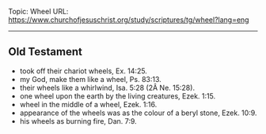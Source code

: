 Topic: Wheel
URL: https://www.churchofjesuschrist.org/study/scriptures/tg/wheel?lang=eng

---

## Old Testament

- took off their chariot wheels, Ex. 14:25.
- my God, make them like a wheel, Ps. 83:13.
- their wheels like a whirlwind, Isa. 5:28 (2Â Ne. 15:28).
- one wheel upon the earth by the living creatures, Ezek. 1:15.
- wheel in the middle of a wheel, Ezek. 1:16.
- appearance of the wheels was as the colour of a beryl stone, Ezek. 10:9.
- his wheels as burning fire, Dan. 7:9.

